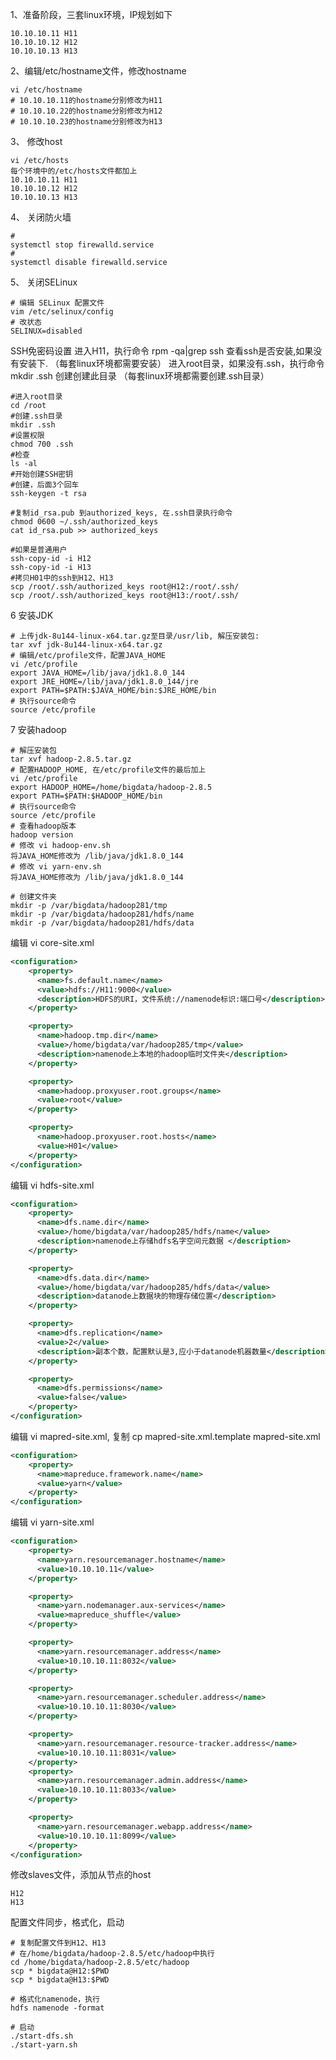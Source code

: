 1、准备阶段，三套linux环境，IP规划如下

```shell
10.10.10.11 H11
10.10.10.12 H12
10.10.10.13 H13
```

2、编辑/etc/hostname文件，修改hostname

```shell
vi /etc/hostname
# 10.10.10.11的hostname分别修改为H11
# 10.10.10.22的hostname分别修改为H12
# 10.10.10.23的hostname分别修改为H13
```

3、 修改host

```shell
vi /etc/hosts
每个环境中的/etc/hosts文件都加上
10.10.10.11 H11
10.10.10.12 H12
10.10.10.13 H13
```

4、 关闭防火墙

```shell
# 
systemctl stop firewalld.service
# 
systemctl disable firewalld.service
```

5、 关闭SELinux

```shell
# 编辑 SELinux 配置文件
vim /etc/selinux/config
# 改状态
SELINUX=disabled
```

SSH免密码设置
进入H11，执行命令 rpm -qa|grep ssh 查看ssh是否安装,如果没有安装下. （每套linux环境都需要安装）
进入root目录，如果没有.ssh，执行命令 mkdir .ssh 创建创建此目录 （每套linux环境都需要创建.ssh目录）

```shell
#进入root目录
cd /root
#创建.ssh目录
mkdir .ssh
#设置权限
chmod 700 .ssh
#检查
ls -al
#开始创建SSH密钥
#创建，后面3个回车
ssh-keygen -t rsa

#复制id_rsa.pub 到authorized_keys, 在.ssh目录执行命令
chmod 0600 ~/.ssh/authorized_keys
cat id_rsa.pub >> authorized_keys

#如果是普通用户
ssh-copy-id -i H12
ssh-copy-id -i H13
#拷贝H01中的ssh到H12、H13
scp /root/.ssh/authorized_keys root@H12:/root/.ssh/
scp /root/.ssh/authorized_keys root@H13:/root/.ssh/
```

6 安装JDK

```shell
# 上传jdk-8u144-linux-x64.tar.gz至目录/usr/lib, 解压安装包:
tar xvf jdk-8u144-linux-x64.tar.gz
# 编辑/etc/profile文件，配置JAVA_HOME
vi /etc/profile
export JAVA_HOME=/lib/java/jdk1.8.0_144
export JRE_HOME=/lib/java/jdk1.8.0_144/jre
export PATH=$PATH:$JAVA_HOME/bin:$JRE_HOME/bin
# 执行source命令
source /etc/profile
```

7 安装hadoop

```shell
# 解压安装包
tar xvf hadoop-2.8.5.tar.gz
# 配置HADOOP_HOME, 在/etc/profile文件的最后加上
vi /etc/profile
export HADOOP_HOME=/home/bigdata/hadoop-2.8.5
export PATH=$PATH:$HADOOP_HOME/bin
# 执行source命令
source /etc/profile
# 查看hadoop版本
hadoop version 
# 修改 vi hadoop-env.sh
将JAVA_HOME修改为 /lib/java/jdk1.8.0_144
# 修改 vi yarn-env.sh
将JAVA_HOME修改为 /lib/java/jdk1.8.0_144

# 创建文件夹
mkdir -p /var/bigdata/hadoop281/tmp
mkdir -p /var/bigdata/hadoop281/hdfs/name
mkdir -p /var/bigdata/hadoop281/hdfs/data
```

编辑 vi core-site.xml

```xml
<configuration>
	<property>
	  <name>fs.default.name</name>
	  <value>hdfs://H11:9000</value>
	  <description>HDFS的URI，文件系统://namenode标识:端口号</description>
	</property>

	<property>
	  <name>hadoop.tmp.dir</name>
	  <value>/home/bigdata/var/hadoop285/tmp</value>
	  <description>namenode上本地的hadoop临时文件夹</description>
	</property>

	<property>
	  <name>hadoop.proxyuser.root.groups</name>
	  <value>root</value>
	</property>

	<property>
	  <name>hadoop.proxyuser.root.hosts</name>
	  <value>H01</value>
	</property>
</configuration>
```

编辑 vi hdfs-site.xml

```xml
<configuration>
	<property>
	  <name>dfs.name.dir</name>
	  <value>/home/bigdata/var/hadoop285/hdfs/name</value>
	  <description>namenode上存储hdfs名字空间元数据 </description> 
	</property>

	<property>
	  <name>dfs.data.dir</name>
	  <value>/home/bigdata/var/hadoop285/hdfs/data</value>
	  <description>datanode上数据块的物理存储位置</description>
	</property>

	<property>
	  <name>dfs.replication</name>
	  <value>2</value>
	  <description>副本个数，配置默认是3,应小于datanode机器数量</description>
	</property>

	<property>  
	  <name>dfs.permissions</name>  
	  <value>false</value>  
	</property>
</configuration>
```

编辑 vi mapred-site.xml, 复制 cp mapred-site.xml.template mapred-site.xml

```xml
<configuration>
	<property>
	  <name>mapreduce.framework.name</name>
	  <value>yarn</value>
	</property>
</configuration>
```

编辑 vi yarn-site.xml

```xml
<configuration>
	<property>
	  <name>yarn.resourcemanager.hostname</name> 
	  <value>10.10.10.11</value>
	</property>

	<property> 
	  <name>yarn.nodemanager.aux-services</name> 
	  <value>mapreduce_shuffle</value> 
	</property>

	<property>
	  <name>yarn.resourcemanager.address</name>
	  <value>10.10.10.11:8032</value>
	</property>

	<property>
	  <name>yarn.resourcemanager.scheduler.address</name>
	  <value>10.10.10.11:8030</value>
	</property>

	<property>
	  <name>yarn.resourcemanager.resource-tracker.address</name>
	  <value>10.10.10.11:8031</value>
	</property>
	<property>
	  <name>yarn.resourcemanager.admin.address</name>
	  <value>10.10.10.11:8033</value>
	</property>

	<property>
	  <name>yarn.resourcemanager.webapp.address</name>
	  <value>10.10.10.11:8099</value>
	</property>
</configuration>
```

修改slaves文件，添加从节点的host

```
H12
H13
```

配置文件同步，格式化，启动

```shell
# 复制配置文件到H12、H13
# 在/home/bigdata/hadoop-2.8.5/etc/hadoop中执行
cd /home/bigdata/hadoop-2.8.5/etc/hadoop
scp * bigdata@H12:$PWD
scp * bigdata@H13:$PWD

# 格式化namenode，执行 
hdfs namenode -format

# 启动
./start-dfs.sh
./start-yarn.sh
```


​	
​	
​	
​	
​	
​	
​	
​	
​	
​	
​	
​	
​	
​	
​	
​	
​	
​	
​	
​	
​	
​	
​	
​	
​	